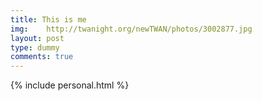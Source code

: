 ```yaml
---
title: This is me
img:    http://twanight.org/newTWAN/photos/3002877.jpg
layout: post
type: dummy
comments: true
---
```


{% include personal.html %}

<div class="ui center aligned basic segment">
    <a href="https://github.com/arpitbbhayani"><i class="very huge github icon"></i></a>
    <a href="https://facebook.com/itsmearpit"><i class="very huge facebook icon"></i></a>
    <a href="https://twitter.com/arpit_bhayani"><i class="very huge twitter icon"></i></a>
    <a href="mailto:arpit.b.bhayani@gmail.com"><i class="very huge mail icon"></i></a>
</div>
